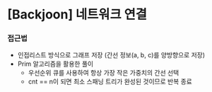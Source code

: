 # [Backjoon] 네트워크 연결

### 접근법

-   인접리스트 방식으로 그래프 저장 (간선 정보(a, b, c)를 양방향으로 저장)
-   Prim 알고리즘을 활용한 풀이
    -   우선순위 큐를 사용하여 항상 가장 작은 가중치의 간선 선택
    -   cnt == n이 되면 최소 스패닝 트리가 완성된 것이므로 반복 종료
